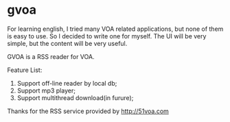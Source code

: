 gvoa
====

For learning english, I tried many VOA related applications, but none of them is easy to use. So I decided to write one for myself.  The UI will be very simple, but the content will be very useful. 


GVOA is a RSS reader for VOA.  

Feature List:
1) Support off-line reader by local db;
2) Support mp3 player;
3) Support multithread download(in furure);


Thanks for the RSS service provided by http://51voa.com
